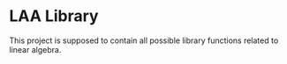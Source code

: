 # LAA Library
This project is supposed to contain all possible library functions related to linear algebra.
